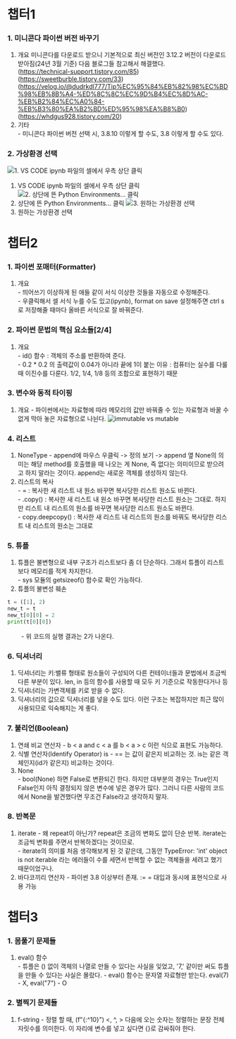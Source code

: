 # 챕터1
### 1. 미니콘다 파이썬 버전 바꾸기  
1. 개요
   미니콘다를 다운로드 받으니 기본적으로 최신 버전인 3.12.2 버전이 다운로드 받아짐(24년 3월 기준)
   다음 블로그들 참고해서 해결했다.  
   (https://technical-support.tistory.com/85)  
   (https://sweetburble.tistory.com/33)  
   (https://velog.io/@dudrkdl777/Tip%EC%95%84%EB%82%98%EC%BD%98%EB%8B%A4-%ED%8C%8C%EC%9D%B4%EC%8D%AC-%EB%B2%84%EC%A0%84-%EB%B3%80%EA%B2%BD%ED%95%98%EA%B8%B0)
   (https://whdgus928.tistory.com/20)
2. 기타  
   \- 미니콘다 파이썬 버전 선택 시, 3.8.10 이렇게 할 수도, 3.8 이렇게 할 수도 있다.

### 2. 가상환경 선택
![1. VS CODE ipynb 파일의 셀에서 우측 상단 클릭](https://github.com/j6paro/Python_Fastline/assets/115641176/fccc0f8d-69db-4f22-93ff-9d3a99da91b1)
1. VS CODE ipynb 파일의 셀에서 우측 상단 클릭  
![2. 상단에 뜬 Python Environments... 클릭](https://github.com/j6paro/Python_Fastline/assets/115641176/1e117f13-6cb9-466b-a1e0-a2b3be914adf)
2. 상단에 뜬 Python Environments... 클릭
![3. 원하는 가상환경 선택](https://github.com/j6paro/Python_Fastline/assets/115641176/ab154750-9c33-44c5-a319-1ee351d02a80)
3. 원하는 가상환경 선택

# 챕터2  
### 1. 파이썬 포매터(Formatter)  
1. 개요  
   \- 띄어쓰기 이상하게 된 애들 같이 서식 이상한 것들을 자동으로 수정해준다.  
   \- 우클릭해서 셀 서식 누를 수도 있고(ipynb), format on save 설정해주면 ctrl s 로 저장해줄 때마다 올바른 서식으로 잘 바꿔준다.

### 2. 파이썬 문법의 핵심 요소들[2/4]  
1. 개요  
   \- id() 함수 : 객체의 주소를 반환하여 준다.  
   \- 0.2 * 0.2 의 출력값이 0.04가 아니라 끝에 1이 붙는 이유 : 컴퓨터는 실수를 다룰 때 이진수를 다룬다. 1/2, 1/4, 1/8 등의 조합으로 표현하기 때문

### 3. 변수와 동적 타이핑  
1. 개요
   \- 파이썬에서는 자료형에 따라 메모리의 값만 바꿔줄 수 있는 자료형과 바꿀 수 없게 막아 놓은 자료형으로 나뉜다.
   ![immutable vs mutable](https://github.com/j6paro/Python_Fastline/assets/115641176/43fced1c-b67e-4e11-8bf0-3df34c24be40)

### 4. 리스트  
1. NoneType
   \- append에 마우스 우클릭 -> 정의 보기 -> append 옆 None의 의미는 해당 method를 호출했을 때 나오는 게 None, 즉 없다는 의미이므로 받으려고 하지 말라는 것이다. append는 새로운 객체를 생성하지 않는다.  
2. 리스트의 복사  
   \- = : 복사한 새 리스트 내 원소 바꾸면 복사당한 리스트 원소도 바뀐다.  
   \- .copy() : 복사한 새 리스트 내 원소 바꾸면 복사당한 리스트 원소는 그대로. 하지만 리스트 내 리스트의 원소를 바꾸면 복사당한 리스트 원소도 바뀐다.  
   \- copy.deepcopy() : 복사한 새 리스트 내 리스트의 원소를 바꿔도 복사당한 리스트 내 리스트의 원소는 그대로

### 5. 튜플  
1. 튜플은 불변형으로 내부 구조가 리스트보다 좀 더 단순하다. 그래서 튜플이 리스트보다 메모리를 적게 차지한다.  
   \- sys 모듈의 getsizeof() 함수로 확인 가능하다.  
2. 튜플의 불변성 훼손  
```python
t = ([1], 2)
new_t = t
new_t[0][0] = 2
print(t[0][0])
```  
&nbsp;&nbsp;&nbsp;&nbsp;&nbsp;&nbsp;&nbsp;&nbsp;\- 위 코드의 실행 결과는 2가 나온다.  

### 6. 딕셔너리  
1. 딕셔너리는 키:밸류 형태로 원소들이 구성되어 다른 컨테이너들과 문법에서 조금씩 다른 부분이 있다. len, in 등의 함수를 사용할 때 모두 키 기준으로 작동한다거나 등
2. 딕셔너리는 가변객체를 키로 받을 수 없다.  
3. 딕셔너리의 값으로 딕셔너리를 넣을 수도 있다. 이런 구조는 복잡하지만 최근 많이 사용되므로 익숙해지는 게 좋다.

### 7. 불리언(Boolean)  
1. 연쇄 비교 연산자
   \- b < a and c < a 를 b < a > c 이런 식으로 표현도 가능하다.
2. 식별 연산자(Identify Operator) is
   \- == 는 값이 같은지 비교하는 것. is는 같은 객체인지(id가 같은지) 비교하는 것이다.
3. None  
   \- bool(None) 하면 False로 변환되긴 한다. 하지만 대부분의 경우는 True인지 False인지 아직 결정되지 않은 변수에 넣은 경우가 많다. 그러니 다른 사람의 코드에서 None을 발견했다면 무조건 False라고 생각하지 말자.  

### 8. 반복문  
1. iterate
   \- 왜 repeat이 아닌가? repeat은 조금의 변화도 없이 단순 반복. iterate는 조금씩 변화를 주면서 반복하겠다는 것이므로.  
   \- iterate의 의미를 처음 생각해보게 된 것 같은데, 그동안 TypeError: 'int' object is not iterable 라는 에러들이 수를 세면서 반복할 수 없는 객체들을 세려고 했기 때문이었구나.
2. 바다코끼리 연산자
   \- 파이썬 3.8 이상부터 존재. :=
   \= 대입과 동시에 표현식으로 사용 가능

# 챕터3  

### 1. 몸풀기 문제들  
1. eval() 함수  
   \- 튜플은 () 없이 객체의 나열로 만들 수 있다는 사실을 잊었고, '7,' 같이만 써도 튜플을 만들 수 있다는 사실은 몰랐다.
   \- eval() 함수는 문자열 자료형만 받는다. eval(7) - X, eval("7") - O  

### 2. 별찍기 문제들  
1. f-string
   \- 정렬 할 때, (f"{:^10}") <, ^, > 다음에 오는 숫자는 정렬하는 문장 전체 자릿수를 의미한다. 이 자리에 변수를 넣고 싶다면 {}로 감싸줘야 한다.  
